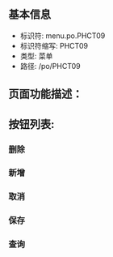 
## 基本信息

- 标识符: menu.po.PHCT09
- 标识符缩写: PHCT09
- 类型: 菜单
- 路径: /po/PHCT09

## 页面功能描述：





## 按钮列表:


### 删除



### 新增



### 取消



### 保存



### 查询


